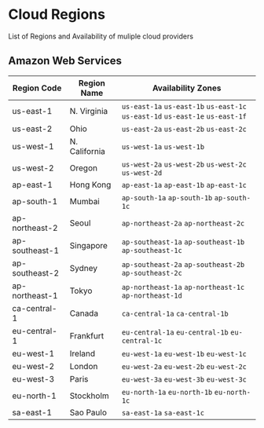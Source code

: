 # Cloud Regions
List of Regions and Availability of muliple cloud providers

## Amazon Web Services

| Region Code | Region Name | Availability Zones
|-------------|------------|-------------------
| us-east-1 | N. Virginia | `us-east-1a` `us-east-1b` `us-east-1c` `us-east-1d` `us-east-1e` `us-east-1f`
| us-east-2 | Ohio | `us-east-2a` `us-east-2b` `us-east-2c`
| us-west-1 | N. California | `us-west-1a` `us-west-1b`
| us-west-2 | Oregon | `us-west-2a` `us-west-2b` `us-west-2c` `us-west-2d`
| ap-east-1 | Hong Kong | `ap-east-1a` `ap-east-1b` `ap-east-1c`
| ap-south-1 | Mumbai | `ap-south-1a` `ap-south-1b` `ap-south-1c`
| ap-northeast-2 | Seoul | `ap-northeast-2a` `ap-northeast-2c`
| ap-southeast-1 | Singapore | `ap-southeast-1a` `ap-southeast-1b` `ap-southeast-1c`
| ap-southeast-2 | Sydney | `ap-southeast-2a` `ap-southeast-2b` `ap-southeast-2c`
| ap-northeast-1 | Tokyo | `ap-northeast-1a` `ap-northeast-1c` `ap-northeast-1d`
| ca-central-1 | Canada | `ca-central-1a` `ca-central-1b`
| eu-central-1 | Frankfurt | `eu-central-1a` `eu-central-1b` `eu-central-1c`
| eu-west-1 | Ireland | `eu-west-1a` `eu-west-1b` `eu-west-1c`
| eu-west-2 | London | `eu-west-2a` `eu-west-2b` `eu-west-2c`
| eu-west-3 | Paris | `eu-west-3a` `eu-west-3b` `eu-west-3c`
| eu-north-1 | Stockholm | `eu-north-1a` `eu-north-1b` `eu-north-1c`
| sa-east-1 | Sao Paulo | `sa-east-1a` `sa-east-1c`